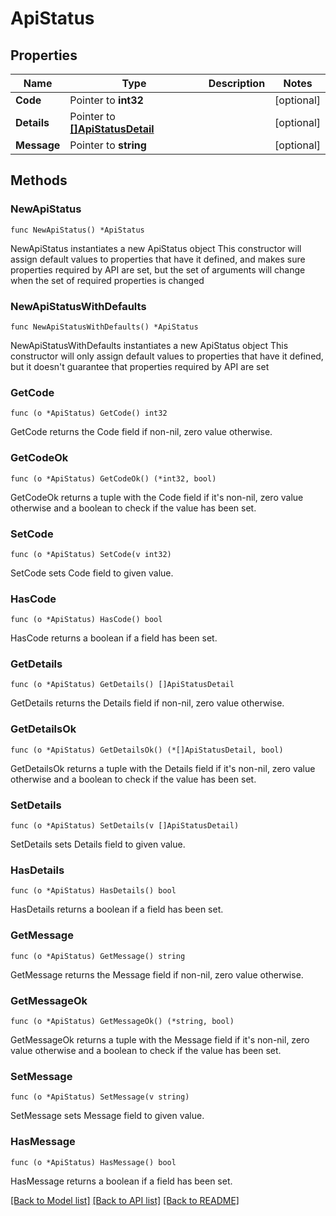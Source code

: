 # ApiStatus

## Properties

Name | Type | Description | Notes
------------ | ------------- | ------------- | -------------
**Code** | Pointer to **int32** |  | [optional] 
**Details** | Pointer to [**[]ApiStatusDetail**](apiStatusDetail.md) |  | [optional] 
**Message** | Pointer to **string** |  | [optional] 

## Methods

### NewApiStatus

`func NewApiStatus() *ApiStatus`

NewApiStatus instantiates a new ApiStatus object
This constructor will assign default values to properties that have it defined,
and makes sure properties required by API are set, but the set of arguments
will change when the set of required properties is changed

### NewApiStatusWithDefaults

`func NewApiStatusWithDefaults() *ApiStatus`

NewApiStatusWithDefaults instantiates a new ApiStatus object
This constructor will only assign default values to properties that have it defined,
but it doesn't guarantee that properties required by API are set

### GetCode

`func (o *ApiStatus) GetCode() int32`

GetCode returns the Code field if non-nil, zero value otherwise.

### GetCodeOk

`func (o *ApiStatus) GetCodeOk() (*int32, bool)`

GetCodeOk returns a tuple with the Code field if it's non-nil, zero value otherwise
and a boolean to check if the value has been set.

### SetCode

`func (o *ApiStatus) SetCode(v int32)`

SetCode sets Code field to given value.

### HasCode

`func (o *ApiStatus) HasCode() bool`

HasCode returns a boolean if a field has been set.

### GetDetails

`func (o *ApiStatus) GetDetails() []ApiStatusDetail`

GetDetails returns the Details field if non-nil, zero value otherwise.

### GetDetailsOk

`func (o *ApiStatus) GetDetailsOk() (*[]ApiStatusDetail, bool)`

GetDetailsOk returns a tuple with the Details field if it's non-nil, zero value otherwise
and a boolean to check if the value has been set.

### SetDetails

`func (o *ApiStatus) SetDetails(v []ApiStatusDetail)`

SetDetails sets Details field to given value.

### HasDetails

`func (o *ApiStatus) HasDetails() bool`

HasDetails returns a boolean if a field has been set.

### GetMessage

`func (o *ApiStatus) GetMessage() string`

GetMessage returns the Message field if non-nil, zero value otherwise.

### GetMessageOk

`func (o *ApiStatus) GetMessageOk() (*string, bool)`

GetMessageOk returns a tuple with the Message field if it's non-nil, zero value otherwise
and a boolean to check if the value has been set.

### SetMessage

`func (o *ApiStatus) SetMessage(v string)`

SetMessage sets Message field to given value.

### HasMessage

`func (o *ApiStatus) HasMessage() bool`

HasMessage returns a boolean if a field has been set.


[[Back to Model list]](../README.md#documentation-for-models) [[Back to API list]](../README.md#documentation-for-api-endpoints) [[Back to README]](../README.md)


